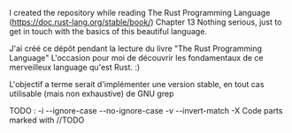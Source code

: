 I created the repository while reading The Rust Programming Language (https://doc.rust-lang.org/stable/book/) Chapter 13
Nothing serious, just to get in touch with the basics of this beautiful language.

J'ai créé ce dépôt pendant la lecture du livre "The Rust Programming Language"
L'occasion pour moi de découvrir les fondamentaux de ce merveilleux language qu'est Rust. :)

L'objectif a terme serait d'implémenter une version stable, en tout cas utilisable (mais non exhaustive) de GNU grep

TODO :
-i --ignore-case
--no-ignore-case
-v --invert-match
-X
Code parts marked with //TODO
